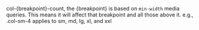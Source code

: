 col-{breakpoint}-count, the {breakpoint} is based on `min-width` media queries. This means it will affect that breakpoint and all those above it. e.g., .col-sm-4 applies to sm, md, lg, xl, and xxl